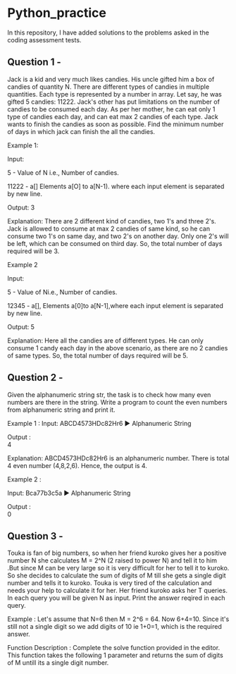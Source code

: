 # Python_practice
In this repository, I have added solutions to the problems asked in the coding assessment tests.

## Question 1 -

Jack is a kid and very much likes candies. His uncle gifted him a box of candies of quantity N. There are different types of candies in multiple quantities. Each type is represented by a number in array. Let say, he was gifted 5 candies: 11222. Jack's other has put limitations on the number of candies to be consumed each day. As per her mother, he can eat only 1 type of candies each day, and can eat max 2 candies of each type. Jack wants to finish the candies as soon as possible. Find the minimum number of days in which jack can finish the all the candies.

Example 1:

Input:

5 - Value of N i.e., Number of candies.

11222 - a[] Elements a[O] to a[N-1). where each input element is separated by new line.

Output:  3

Explanation:
There are 2 different kind of candies, two 1's and three 2's. Jack is allowed to consume at max 2 candies of same kind, so he can consume two 1's on same day, and two 2's on another day. Only one 2's will be left, which can be consumed on third day. So, the total number of days required will be 3.

Example 2

Input:

5 - Value of Ni.e., Number of candies.

12345 - a[], Elements a[0]to a[N-1],where each input element is separated by new line.

Output: 5

Explanation:
Here all the candies are of different types. He can only consume 1 candy each day in the above scenario, as there are no 2 candies of same types. So, the total number of days required will be 5.


## Question 2 - 

Given the alphanumeric string str, the task is to check how many even numbers are there in the string. Write a program to count the even numbers from alphanumeric string and print it.

Example 1 :
Input:
ABCD4573HDc82Hr6 ► Alphanumeric String

Output :  
4

Explanation: ABCD4573HDc82Hr6 is an alphanumeric number. There is total 4 even number (4,8,2,6). Hence, the output is 4.

Example 2 :

Input:
Bca77b3c5a ► Alphanumeric String

Output :  
0

## Question 3 -

Touka is fan of big numbers, so when her friend kuroko gives her a positive number N she calculates M = 2^N (2 raised to power N) and tell it to him .But since M can be very large so it is very difficult for her to tell it to kuroko. So she decides to calculate the sum of digits of M till she gets a single digit number and tells it to kuroko.
Touka is very tired of the calculation and needs your help to calculate it for her. Her friend kuroko asks her T queries. In each query you will be given N as input. Print the answer reqired in each query.

Example : 
Let's assume that N=6 then M = 2^6 = 64. Now 6+4=10. Since it's still not a single digit so we add digits of 10 ie 1+0=1, which is the required answer.

Function Description : 
Complete the solve function provided in the editor. This function takes the following 1 parameter and returns the sum of digits of M untill its a single digit number.

